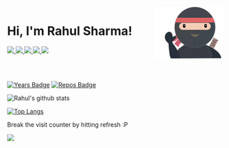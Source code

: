 <img align='right' src="https://github.com/rahulsrma26/rahulsrma26/raw/master/img/wave.gif">
<div style="height: 120px;">
<h1>Hi, I'm <b>Rahul Sharma</b>!</h1>
<a target="_blank" rel="noopener noreferrer" href="https://rahulsrma26.github.io/">
    <img src="https://img.shields.io/badge/blog-personal%20website-SteelBlue?style=flat-square&logo=bitdefender&logoColor=black&link=https://rahulsrma26.github.io/" >
</a>
<a target="_blank" rel="noopener noreferrer" href="https://www.linkedin.com/in/rahulsrma26/">
    <img src="https://img.shields.io/badge/-rahulsrma26-blue?style=flat-square&logo=Linkedin&logoColor=white&link=https://www.linkedin.com/in/rahulsrma26/" >
</a>
<a target="_blank" rel="noopener noreferrer" href="https://www.youtube.com/channel/UCVJCd0uYPk6o7ZEkPNc3aAw">
    <img src="https://img.shields.io/badge/-csglitz-black?style=flat-square&logo=Youtube&logoColor=red&link=https://www.youtube.com/channel/UCVJCd0uYPk6o7ZEkPNc3aAw" >
</a>
<a target="_blank" rel="noopener noreferrer" href="https://steamcommunity.com/id/rahulsrma26/">
    <img src="https://img.shields.io/badge/-steam-grey?style=flat-square&logo=Steam&&link=https://steamcommunity.com/id/rahulsrma26/" >
</a>
<a target="_blank" rel="noopener noreferrer" href="https://www.deviantart.com/rahulsrma26">
    <img src="https://img.shields.io/badge/-art-black?style=flat-square&logo=deviantart&link=https://www.deviantart.com/rahulsrma26" >
</a>
</div>

<!-- <img src="https://hitcounter.pythonanywhere.com/count/tag.svg?url=https%3A%2F%2Fgithub.com%2Frahulsrma26%2Fhit-counter" alt="Hits"> -->

[![Years Badge](https://badges.pufler.dev/years/rahulsrma26)](https://badges.pufler.dev)
[![Repos Badge](https://badges.pufler.dev/repos/rahulsrma26)](https://badges.pufler.dev)

![Rahul's github stats](https://github-readme-stats.vercel.app/api?username=rahulsrma26&show_icons=true&theme=vue)


[![Top Langs](https://github-readme-stats.vercel.app/api/top-langs/?username=rahulsrma26&hide=html&layout=compact&theme=vue)](https://github.com/anuraghazra/github-readme-stats)

<!-- ## Featured repositories:
<div>
    <a align='left' href="https://github.com/rahulsrma26/simpleAI">
    <img src="https://github-readme-stats.vercel.app/api/pin/?username=rahulsrma26&repo=simpleAI&theme=vue">
    </a>
    <a align='left' href="https://github.com/rahulsrma26/streamlit-mnist-drawable">
    <img src="https://github-readme-stats.vercel.app/api/pin/?username=rahulsrma26&repo=streamlit-mnist-drawable&theme=vue">
    </a>
</div> -->

<div>
<p>Break the visit counter by hitting refresh :P</p>
<a target="_blank" rel="noopener noreferrer" href="https://github.com/rahulsrma26">
    <img src="https://profile-counter.glitch.me/rahulsrma26/count.svg" />
</a>
</div>
